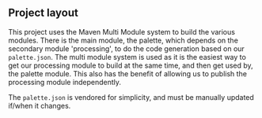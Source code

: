 ## Project layout

This project uses the Maven Multi Module system to build the various modules. There is the main module, the palette,
which depends on the secondary module 'processing', to do the code generation based on our `palette.json`.
The multi module system is used as it is the easiest way to get our processing module to build at the same time, and then get used
by, the palette module. This also has the benefit of allowing us to publish the processing module independently.

The `palette.json` is vendored for simplicity, and must be manually updated if/when it changes.

